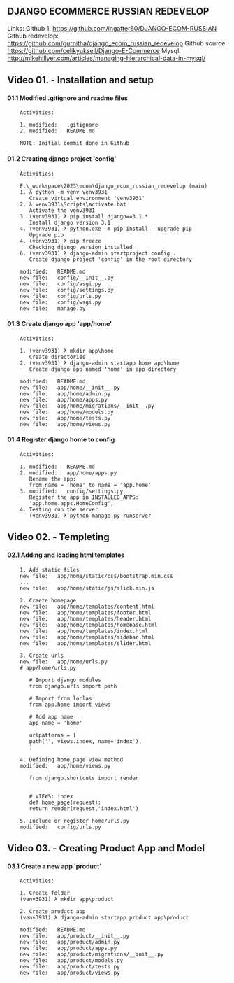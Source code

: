 ## DJANGO ECOMMERCE RUSSIAN REDEVELOP

Links:
Github 1: https://github.com/ingafter60/DJANGO-ECOM-RUSSIAN
Github redevelop: https://github.com/gurnitha/django_ecom_russian_redevelop
Github source: https://github.com/celikyuksell/Django-E-Commerce
Mysql: http://mikehillyer.com/articles/managing-hierarchical-data-in-mysql/


## Video 01. - Installation and setup


#### 01.1 Modified .gitignore and readme files
        
        Activities:

        1. modified:   .gitignore
        2. modified:   README.md

        NOTE: Initial commit done in Github


#### 01.2 Creating django project 'config'

        Activities:

        F:\_workspace\2023\ecom\django_ecom_russian_redevelop (main)
        1. λ python -m venv venv3931
           Create virtual environment 'venv3931'
        2. λ venv3931\Scripts\activate.bat
           Activate the venv3931
        3. (venv3931) λ pip install django==3.1.*
           Install django version 3.1
        4. (venv3931) λ python.exe -m pip install --upgrade pip
           Upgrade pip
        4. (venv3931) λ pip freeze
           Checking django version installed
        6. (venv3931) λ django-admin startproject config .
           Create django project 'config' in the root directory

        modified:   README.md
        new file:   config/__init__.py
        new file:   config/asgi.py
        new file:   config/settings.py
        new file:   config/urls.py
        new file:   config/wsgi.py
        new file:   manage.py


#### 01.3 Create django app 'app/home' 

        Activities:

        1. (venv3931) λ mkdir app\home
           Create directories
        2. (venv3931) λ django-admin startapp home app\home
           Create django app named 'home' in app directory

        modified:   README.md
        new file:   app/home/__init__.py
        new file:   app/home/admin.py
        new file:   app/home/apps.py
        new file:   app/home/migrations/__init__.py
        new file:   app/home/models.py
        new file:   app/home/tests.py
        new file:   app/home/views.py


#### 01.4 Register django home to config

        Activities:

        1. modified:   README.md
        2. modified:   app/home/apps.py
           Rename the app: 
           from name = 'home' to name = 'app.home'
        3. modified:   config/settings.py
           Register the app in INSTALLED_APPS:  
           'app.home.apps.HomeConfig',
        4. Testing run the server
           (venv3931) λ python manage.py runserver



## Video 02. - Templeting


#### 02.1 Adding and loading html templates


        1. Add static files
        new file:   app/home/static/css/bootstrap.min.css
        ...
        new file:   app/home/static/js/slick.min.js
        
        2. Craete homepage 
        new file:   app/home/templates/content.html
        new file:   app/home/templates/footer.html
        new file:   app/home/templates/header.html
        new file:   app/home/templates/homebase.html
        new file:   app/home/templates/index.html
        new file:   app/home/templates/sidebar.html
        new file:   app/home/templates/slider.html
        
        3. Create urls 
        new file:   app/home/urls.py
        # app/home/urls.py

           # Import django modules
           from django.urls import path

           # Import from loclas
           from app.home import views

           # Add app name
           app_name = 'home'

           urlpatterns = [
           path('', views.index, name='index'),
           ]

        4. Defining home_page view method
        modified:   app/home/views.py

           from django.shortcuts import render


           # VIEWS: index
           def home_page(request):
           return render(request,'index.html')
        
        5. Include or register home/urls.py 
        modified:   config/urls.py



## Video 03. - Creating Product App and Model


#### 03.1 Create a new app 'product'

        Activities:

        1. Create folder 
        (venv3931) λ mkdir app\product

        2. Create product app
        (venv3931) λ django-admin startapp product app\product

        modified:   README.md
        new file:   app/product/__init__.py
        new file:   app/product/admin.py
        new file:   app/product/apps.py
        new file:   app/product/migrations/__init__.py
        new file:   app/product/models.py
        new file:   app/product/tests.py
        new file:   app/product/views.py